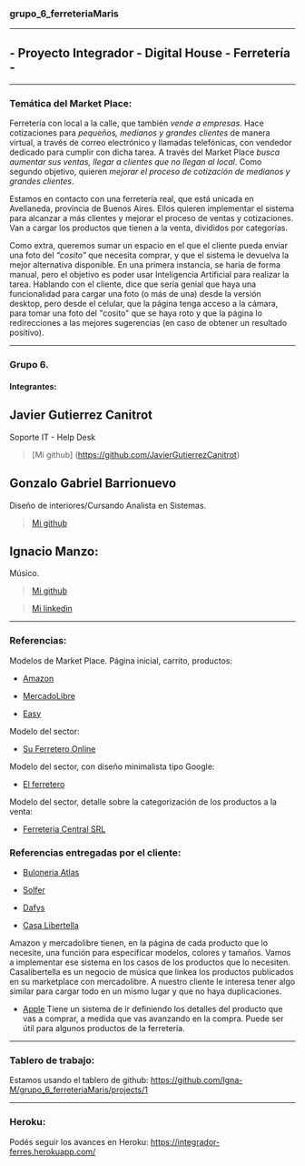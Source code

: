 ### grupo_6_ferreteriaMaris
------------------------------------
## - Proyecto Integrador - Digital House - Ferretería - 
---------------------------

### Temática del Market Place:

Ferretería con local a la calle, que también *vende a empresas*. Hace cotizaciones para *pequeños, medianos y grandes clientes* de manera virtual, a través de correo electrónico y llamadas telefónicas, con vendedor dedicado para cumplir con dicha tarea.
A través del Market Place *busca aumentar sus ventas, llegar a clientes que no llegan al local*. Como segundo objetivo, quieren *mejorar el proceso de cotización de medianos y grandes clientes*.

Estamos en contacto con una ferretería real, que está unicada en Avellaneda, provincia de Buenos Aires. Ellos quieren implementar el sistema para alcanzar a más clientes y mejorar el proceso de ventas y cotizaciones. Van a cargar los productos que tienen a la venta, divididos por categorías.

Como extra, queremos sumar un espacio en el que el cliente pueda enviar una foto del *“cosito”* que necesita comprar, y que el sistema le devuelva la mejor alternativa disponible. En una primera instancia, se haría de forma manual, pero el objetivo es poder usar Inteligencia Artificial para realizar la tarea.
Hablando con el cliente, dice que sería genial que haya una funcionalidad para cargar una foto (o más de una) desde la versión desktop, pero desde el celular, que la página tenga acceso a la cámara, para tomar una foto del "cosito" que se haya roto y que la página lo redirecciones a las mejores sugerencias (en caso de obtener un resultado positivo).

-------------------------------------

### Grupo 6.
#### Integrantes:

## Javier Gutierrez Canitrot
Soporte IT - Help Desk

> [Mi github] (https://github.com/JavierGutierrezCanitrot)

## Gonzalo Gabriel Barrionuevo
Diseño de interiores/Cursando Analista en Sistemas.

> [Mi github](https://github.com/GonzaloGabrielBarrionuevo)

## Ignacio Manzo:
Músico.
> [Mi github](https://github.com/Igna-M)

> [Mi linkedin](https://www.linkedin.com/in/ignacio-manzo/)

-------------------------------------------

### Referencias:
Modelos de Market Place. Página inicial, carrito, productos:

* [Amazon](https://www.amazon.com/)

* [MercadoLibre](https://www.mercadolibre.com.ar/)

* [Easy](https://www.easy.com.ar/)

Modelo del sector:

* [Su Ferretero Online](https://suferreteriaonline.com.ar/)

Modelo del sector, con diseño minimalista tipo Google:

* [El ferretero](https://elferretero.com.ar/)

Modelo del sector, detalle sobre la categorización de los productos a la venta:

* [Ferreteria Central SRL](https://ferreteriacentralsrl.com/productos/)


### Referencias entregadas por el cliente:

* [Buloneria Atlas](https://www.buloneraatlas.com.ar/)

* [Solfer](https://solfer.com.ar/)

* [Dafys](https://dafys.com.ar/)

* [Casa Libertella](https://www.casalibertella.com/)

Amazon y mercadolibre tienen, en la página de cada producto que lo necesite, una función para especificar modelos, colores y tamaños. Vamos a implementar ese sistema en los casos de los productos que lo necesiten.
Casalibertella es un negocio de música que linkea los productos publicados en su marketplace con mercadolibre. A nuestro cliente le interesa tener algo similar para cargar todo en un mismo lugar y que no haya duplicaciones.

* [Apple](https://www.apple.com/)
Tiene un sistema de ir definiendo los detalles del producto que vas a comprar, a medida que vas avanzando en la compra. Puede ser útil para algunos productos de la ferretería.


-------------------------------------------
### Tablero de trabajo:
Estamos usando el tablero de github:
https://github.com/Igna-M/grupo_6_ferreteriaMaris/projects/1

-------------------------------------------
### Heroku:
Podés seguir los avances en Heroku:
https://integrador-ferres.herokuapp.com/

